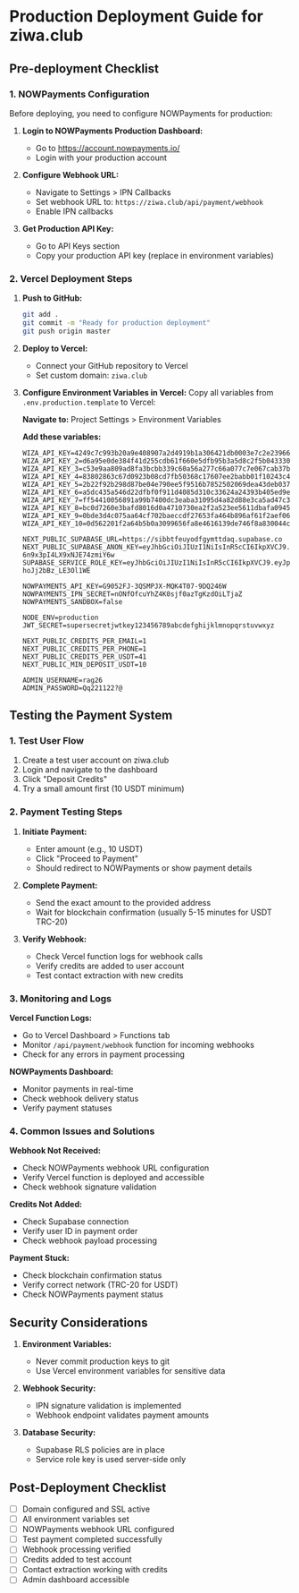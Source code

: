 # Production Deployment Guide for ziwa.club

## Pre-deployment Checklist

### 1. NOWPayments Configuration
Before deploying, you need to configure NOWPayments for production:

1. **Login to NOWPayments Production Dashboard:**
   - Go to https://account.nowpayments.io/
   - Login with your production account

2. **Configure Webhook URL:**
   - Navigate to Settings > IPN Callbacks
   - Set webhook URL to: `https://ziwa.club/api/payment/webhook`
   - Enable IPN callbacks

3. **Get Production API Key:**
   - Go to API Keys section
   - Copy your production API key (replace in environment variables)

### 2. Vercel Deployment Steps

1. **Push to GitHub:**
   ```bash
   git add .
   git commit -m "Ready for production deployment"
   git push origin master
   ```

2. **Deploy to Vercel:**
   - Connect your GitHub repository to Vercel
   - Set custom domain: `ziwa.club`

3. **Configure Environment Variables in Vercel:**
   Copy all variables from `.env.production.template` to Vercel:

   **Navigate to:** Project Settings > Environment Variables

   **Add these variables:**
   ```
   WIZA_API_KEY=4249c7c993b20a9e408907a2d4919b1a306421db0003e7c2e2396636260a8d37
   WIZA_API_KEY_2=d6a95e0de384f41d255cdb61f660e5dfb95b3a5d8c2f5b043330add34a563e22
   WIZA_API_KEY_3=c53e9aa809ad8fa3bcbb339c60a56a277c66a077c7e067cab37bde5727718ee3
   WIZA_API_KEY_4=83802863c67d0923b08cd7fb50368c17607ee2babb01f10243c4174690f979a6
   WIZA_API_KEY_5=2b22f92b298d87be04e790ee5f9516b7852502069dea43deb0377fa5c298f56e
   WIZA_API_KEY_6=a5dc435a546d22dfbf0f911d4085d310c33624a24393b405ed9eb14151fbfd8e
   WIZA_API_KEY_7=ff54410056891a99b7400dc3eaba31095d4a82d88e3ca5ad47c39b62263f4133
   WIZA_API_KEY_8=bc0d7260e3bafd8016d0a4710730ea2f2a523ee5611dbafa0945bfc158abb05f
   WIZA_API_KEY_9=0bde3d4c075aa64cf702baeccdf27653fa464b896af61f2aef066301d114aa92
   WIZA_API_KEY_10=0d562201f2a64b5b0a3099656fa8e4616139de746f8a830044c30cbb5dbe1fb7
   
   NEXT_PUBLIC_SUPABASE_URL=https://sibbtfeuyodfgymttdaq.supabase.co
   NEXT_PUBLIC_SUPABASE_ANON_KEY=eyJhbGciOiJIUzI1NiIsInR5cCI6IkpXVCJ9.eyJpc3MiOiJzdXBhYmFzZSIsInJlZiI6InNpYmJ0ZmV1eW9kZmd5bXR0ZGFxIiwicm9sZSI6ImFub24iLCJpYXQiOjE3NTcxMjc2MzYsImV4cCI6MjA3MjcwMzYzNn0.KOnNHM6t34LYQEPDRU1-6n9x3pI4LX9xNJE74zmiY6w
   SUPABASE_SERVICE_ROLE_KEY=eyJhbGciOiJIUzI1NiIsInR5cCI6IkpXVCJ9.eyJpc3MiOiJzdXBhYmFzZSIsInJlZiI6InNpYmJ0ZmV1eW9kZmd5bXR0ZGFxIiwicm9sZSI6InNlcnZpY2Vfcm9sZSIsImlhdCI6MTc1NzEyNzYzNiwiZXhwIjoyMDcyNzAzNjM2fQ.aaMWPZy4DSLUa6eiGXfSO3h_m-hoJj2bBz_LE3Ol1WE
   
   NOWPAYMENTS_API_KEY=G9052FJ-3QSMPJX-MQK4T07-9DQ246W
   NOWPAYMENTS_IPN_SECRET=nONfOfcuYhZ4K0sjf0azTgKzdOiLTjaZ
   NOWPAYMENTS_SANDBOX=false
   
   NODE_ENV=production
   JWT_SECRET=supersecretjwtkey123456789abcdefghijklmnopqrstuvwxyz
   
   NEXT_PUBLIC_CREDITS_PER_EMAIL=1
   NEXT_PUBLIC_CREDITS_PER_PHONE=1
   NEXT_PUBLIC_CREDITS_PER_USDT=41
   NEXT_PUBLIC_MIN_DEPOSIT_USDT=10
   
   ADMIN_USERNAME=rag26
   ADMIN_PASSWORD=Qq221122?@
   ```

## Testing the Payment System

### 1. Test User Flow
1. Create a test user account on ziwa.club
2. Login and navigate to the dashboard
3. Click "Deposit Credits"
4. Try a small amount first (10 USDT minimum)

### 2. Payment Testing Steps
1. **Initiate Payment:**
   - Enter amount (e.g., 10 USDT)
   - Click "Proceed to Payment"
   - Should redirect to NOWPayments or show payment details

2. **Complete Payment:**
   - Send the exact amount to the provided address
   - Wait for blockchain confirmation (usually 5-15 minutes for USDT TRC-20)

3. **Verify Webhook:**
   - Check Vercel function logs for webhook calls
   - Verify credits are added to user account
   - Test contact extraction with new credits

### 3. Monitoring and Logs

**Vercel Function Logs:**
- Go to Vercel Dashboard > Functions tab
- Monitor `/api/payment/webhook` function for incoming webhooks
- Check for any errors in payment processing

**NOWPayments Dashboard:**
- Monitor payments in real-time
- Check webhook delivery status
- Verify payment statuses

### 4. Common Issues and Solutions

**Webhook Not Received:**
- Check NOWPayments webhook URL configuration
- Verify Vercel function is deployed and accessible
- Check webhook signature validation

**Credits Not Added:**
- Check Supabase connection
- Verify user ID in payment order
- Check webhook payload processing

**Payment Stuck:**
- Check blockchain confirmation status
- Verify correct network (TRC-20 for USDT)
- Check NOWPayments payment status

## Security Considerations

1. **Environment Variables:**
   - Never commit production keys to git
   - Use Vercel environment variables for sensitive data

2. **Webhook Security:**
   - IPN signature validation is implemented
   - Webhook endpoint validates payment amounts

3. **Database Security:**
   - Supabase RLS policies are in place
   - Service role key is used server-side only

## Post-Deployment Checklist

- [ ] Domain configured and SSL active
- [ ] All environment variables set
- [ ] NOWPayments webhook URL configured
- [ ] Test payment completed successfully
- [ ] Webhook processing verified
- [ ] Credits added to test account
- [ ] Contact extraction working with credits
- [ ] Admin dashboard accessible